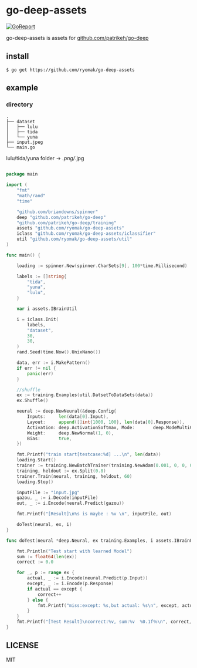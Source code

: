 # go-deep-assets
[![GoReport](https://goreportcard.com/badge/github.com/ryomak/go-deep-assets)](https://goreportcard.com/report/github.com/ryomak/go-deep-assets)  

go-deep-assets is assets for [github.com/patrikeh/go-deep](https://github.com/patrikeh/go-deep)

## install
```
$ go get https://github.com/ryomak/go-deep-assets
```
## example
### directory

```
.
├── dataset
│   ├── lulu
│   ├── tida
│   └── yuna
├── input.jpeg
└── main.go
```
lulu/tida/yuna folder -> *.png/*.jpg

```go

package main

import (
	"fmt"
	"math/rand"
	"time"

	"github.com/briandowns/spinner"
	deep "github.com/patrikeh/go-deep"
	"github.com/patrikeh/go-deep/training"
	assets "github.com/ryomak/go-deep-assets"
	iclass "github.com/ryomak/go-deep-assets/iclassifier"
	util "github.com/ryomak/go-deep-assets/util"
)

func main() {

	loading := spinner.New(spinner.CharSets[9], 100*time.Millisecond)

	labels := []string{
		"tida",
		"yuna",
		"lulu",
	}

	var i assets.IBrainUtil

	i = iclass.Init(
		labels,
		"dataset",
		30,
		30,
	)
	rand.Seed(time.Now().UnixNano())

	data, err := i.MakePattern()
	if err != nil {
		panic(err)
	}

	//shuffle
	ex := training.Examples(util.DatsetToDataSets(data))
	ex.Shuffle()

	neural := deep.NewNeural(&deep.Config{
		Inputs:     len(data[0].Input),
		Layout:     append([]int{1000, 100}, len(data[0].Response)),
		Activation: deep.ActivationSoftmax, Mode:       deep.ModeMultiClass,
		Weight:     deep.NewNormal(1, 0),
		Bias:       true,
	})

	fmt.Printf("train start[testcase:%d] ...\n", len(data))
	loading.Start()
	trainer := training.NewBatchTrainer(training.NewAdam(0.001, 0, 0, 0), 40, len(ex)/2, 12)
	training, heldout := ex.Split(0.8)
	trainer.Train(neural, training, heldout, 60)
	loading.Stop()

	inputFile := "input.jpg"
	gazou, _ := i.Decode(inputFile)
	out, _ := i.Encode(neural.Predict(gazou))

	fmt.Printf("[Result]\n%s is maybe : %v \n", inputFile, out)

	doTest(neural, ex, i)
}

func doTest(neural *deep.Neural, ex training.Examples, i assets.IBrainUtil) {

	fmt.Println("Test start with learned Model")
	sum := float64(len(ex))
	correct := 0.0

	for _, p := range ex {
		actual, _ := i.Encode(neural.Predict(p.Input))
		except, _ := i.Encode(p.Response)
		if actual == except {
			correct++
		} else {
			fmt.Printf("miss:except: %s,but actual: %s\n", except, actual)
		}
	}
	fmt.Printf("[Test Result]\ncorrect:%v, sum:%v  %0.1f％\n", correct, sum, 100*correct/sum)
}

```
## LICENSE
MIT
